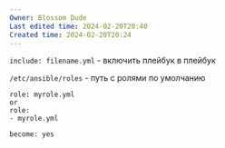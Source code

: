 ```yaml
---
Owner: Blossom Dude
Last edited time: 2024-02-20T20:40
Created time: 2024-02-20T20:24
---
```

`include: filename.yml` - включить плейбук в плейбук

`/etc/ansible/roles` - путь с ролями по умолчанию

```
role: myrole.yml
or
role:
- myrole.yml
```

`become: yes`